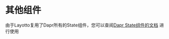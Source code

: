 # 其他组件

由于Layotto复用了Dapr所有的State组件，您可以查阅[Dapr State组件的文档](https://docs.dapr.io/zh-hans/reference/components-reference/supported-state-stores/) 进行使用